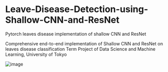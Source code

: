 # Leave-Disease-Detection-using-Shallow-CNN-and-ResNet
Pytorch leaves disease implementation of shallow CNN and ResNet

Comprehensive end-to-end implementation of Shallow CNN and ResNet on leaves disease classification
Term Project of Data Science and Machine Learning, University of Tokyo

![image](https://user-images.githubusercontent.com/36762228/143600080-6236150b-18a9-49a6-b93f-604270deff0d.png)
